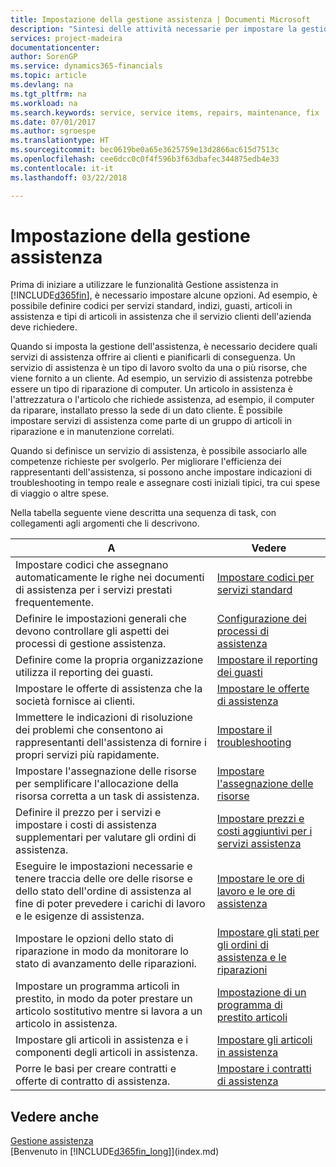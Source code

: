 ```yaml
---
title: Impostazione della gestione assistenza | Documenti Microsoft
description: "Sintesi delle attività necessarie per impostare la gestione dell'assistenza adattandola al modo in cui le organizzazioni gestiscono i propri servizi."
services: project-madeira
documentationcenter: 
author: SorenGP
ms.service: dynamics365-financials
ms.topic: article
ms.devlang: na
ms.tgt_pltfrm: na
ms.workload: na
ms.search.keywords: service, service items, repairs, maintenance, fix
ms.date: 07/01/2017
ms.author: sgroespe
ms.translationtype: HT
ms.sourcegitcommit: bec0619be0a65e3625759e13d2866ac615d7513c
ms.openlocfilehash: cee6dcc0c0f4f596b3f63dbafec344875edb4e33
ms.contentlocale: it-it
ms.lasthandoff: 03/22/2018

---
```


# <a name="setting-up-service-management"></a>Impostazione della gestione assistenza
Prima di iniziare a utilizzare le funzionalità Gestione assistenza in [!INCLUDE[d365fin](includes/d365fin_md.md)], è necessario impostare alcune opzioni. Ad esempio, è possibile definire codici per servizi standard, indizi, guasti, articoli in assistenza e tipi di articoli in assistenza che il servizio clienti dell'azienda deve richiedere.  

Quando si imposta la gestione dell'assistenza, è necessario decidere quali servizi di assistenza offrire ai clienti e pianificarli di conseguenza. Un servizio di assistenza è un tipo di lavoro svolto da una o più risorse, che viene fornito a un cliente. Ad esempio, un servizio di assistenza potrebbe essere un tipo di riparazione di computer. Un articolo in assistenza è l'attrezzatura o l'articolo che richiede assistenza, ad esempio, il computer da riparare, installato presso la sede di un dato cliente. È possibile impostare servizi di assistenza come parte di un gruppo di articoli in riparazione e in manutenzione correlati.  
  
Quando si definisce un servizio di assistenza, è possibile associarlo alle competenze richieste per svolgerlo. Per migliorare l'efficienza dei rappresentanti dell'assistenza, si possono anche impostare indicazioni di troubleshooting in tempo reale e assegnare costi iniziali tipici, tra cui spese di viaggio o altre spese.  

Nella tabella seguente viene descritta una sequenza di task, con collegamenti agli argomenti che li descrivono.  
  
| A | Vedere |
| --- | --- |
| Impostare codici che assegnano automaticamente le righe nei documenti di assistenza per i servizi prestati frequentemente. |[Impostare codici per servizi standard](service-how-setup-service-coding.md)|
| Definire le impostazioni generali che devono controllare gli aspetti dei processi di gestione assistenza.|[Configurazione dei processi di assistenza](service-setup-service-processes.md)|
| Definire come la propria organizzazione utilizza il reporting dei guasti. |[Impostare il reporting dei guasti](service-how-setup-fault-reporting.md) |
| Impostare le offerte di assistenza che la società fornisce ai clienti.|[Impostare le offerte di assistenza](service-how-setup-service-offerings.md)|
| Immettere le indicazioni di risoluzione dei problemi che consentono ai rappresentanti dell'assistenza di fornire i propri servizi più rapidamente. |[Impostare il troubleshooting](service-how-setup-troubleshooting.md) |
| Impostare l'assegnazione delle risorse per semplificare l'allocazione della risorsa corretta a un task di assistenza. |[Impostare l'assegnazione delle risorse](service-how-setup-resource-allocation.md) |
| Definire il prezzo per i servizi e impostare i costi di assistenza supplementari per valutare gli ordini di assistenza. |[Impostare prezzi e costi aggiuntivi per i servizi assistenza](service-how-setup-service-costs-pricing.md)|
| Eseguire le impostazioni necessarie e tenere traccia delle ore delle risorse e dello stato dell'ordine di assistenza al fine di poter prevedere i carichi di lavoro e le esigenze di assistenza.|[Impostare le ore di lavoro e le ore di assistenza](service-how-setup-work-service-hours.md)|
| Impostare le opzioni dello stato di riparazione in modo da monitorare lo stato di avanzamento delle riparazioni. | [Impostare gli stati per gli ordini di assistenza e le riparazioni](service-order-repair-status.md)|
| Impostare un programma articoli in prestito, in modo da poter prestare un articolo sostitutivo mentre si lavora a un articolo in assistenza. |[Impostazione di un programma di prestito articoli](service-how-setup-loaner-program.md) |
| Impostare gli articoli in assistenza e i componenti degli articoli in assistenza. |[Impostare gli articoli in assistenza](service-how-setup-service-items.md) |
| Porre le basi per creare contratti e offerte di contratto di assistenza. |[Impostare i contratti di assistenza](service-how-setup-service-contracts.md) |

## <a name="see-also"></a>Vedere anche
[Gestione assistenza](service-service.md)  
[Benvenuto in [!INCLUDE[d365fin_long](includes/d365fin_long_md.md)]](index.md)  

